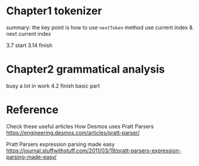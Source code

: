 # Chapter1 tokenizer

summary: the key point is how to use `nextToken` method
use current index & next current index

3.7 start
3.14 finish

# Chapter2 grammatical analysis

busy a lot in work
4.2 finish basic part

# Reference

Check these useful articles
How Desmos uses Pratt Parsers
https://engineering.desmos.com/articles/pratt-parser/

Pratt Parsers expression parsing made easy
https://journal.stuffwithstuff.com/2011/03/19/pratt-parsers-expression-parsing-made-easy/
